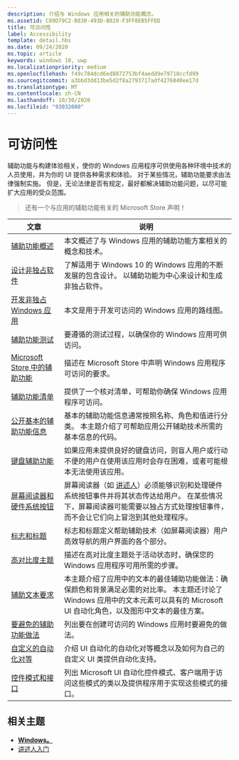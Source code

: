 ```yaml
---
description: 介绍与 Windows 应用相关的辅助功能概念。
ms.assetid: C89D79C2-B830-493D-B020-F3FF8EB5FFDD
title: 可访问性
label: Accessibility
template: detail.hbs
ms.date: 09/24/2020
ms.topic: article
keywords: windows 10, uwp
ms.localizationpriority: medium
ms.openlocfilehash: f49c784dcd6ed8872753bf4aedd9e79718ccfd99
ms.sourcegitcommit: a3bbd3dd13be5d2f8a2793717adf4276840ee17d
ms.translationtype: MT
ms.contentlocale: zh-CN
ms.lasthandoff: 10/30/2020
ms.locfileid: "93032600"
---
```

# <a name="accessibility"></a>可访问性  

辅助功能与构建体验相关，使你的 Windows 应用程序可供使用各种环境中技术的人员使用，并为你的 UI 提供各种需求和体验。 对于某些情况，辅助功能要求由法律强制实施。 但是，无论法律是否有规定，最好都解决辅助功能问题，以尽可能扩大应用的受众范围。

> 还有一个与应用的辅助功能有关的 Microsoft Store 声明！

| 文章 | 说明 |
|---------|-------------|
| [辅助功能概述](accessibility-overview.md) | 本文概述了与 Windows 应用的辅助功能方案相关的概念和技术。 |
| [设计非独占软件](designing-inclusive-software.md) | 了解适用于 Windows 10 的 Windows 应用的不断发展的包含设计。  以辅助功能为中心来设计和生成非独占软件。 |
| [开发非独占 Windows 应用](developing-inclusive-windows-apps.md) | 本文是用于开发可访问的 Windows 应用的路线图。 |
| [辅助功能测试](accessibility-testing.md) | 要遵循的测试过程，以确保你的 Windows 应用可供访问。 |
| [Microsoft Store 中的辅助功能](accessibility-in-the-store.md) | 描述在 Microsoft Store 中声明 Windows 应用程序可访问的要求。 |
| [辅助功能清单](accessibility-checklist.md) | 提供了一个核对清单，可帮助你确保 Windows 应用程序可访问。 |
| [公开基本的辅助功能信息](basic-accessibility-information.md) | 基本的辅助功能信息通常按照名称、角色和值进行分类。 本主题介绍了可帮助应用公开辅助技术所需的基本信息的代码。 |
| [键盘辅助功能](keyboard-accessibility.md) | 如果应用未提供良好的键盘访问，则盲人用户或行动不便的用户在使用该应用时会存在困难，或者可能根本无法使用该应用。 |
| [屏幕阅读器和硬件系统按钮](system-button-narration.md) | 屏幕阅读器（如 [讲述人](https://support.microsoft.com/en-us/help/22798/windows-10-complete-guide-to-narrator)）必须能够识别和处理硬件系统按钮事件并将其状态传达给用户。 在某些情况下，屏幕阅读器可能需要以独占方式处理按钮事件，而不会让它们向上冒泡到其他处理程序。 |
| [标志和标题](landmarks-and-headings.md) | 标志和标题定义帮助辅助技术（如屏幕阅读器）用户高效导航的用户界面的各个部分。 |
| [高对比度主题](high-contrast-themes.md) | 描述在高对比度主题处于活动状态时，确保您的 Windows 应用程序可用所需的步骤。 |
| [辅助文本要求](accessible-text-requirements.md) | 本主题介绍了应用中的文本的最佳辅助功能做法：确保颜色和背景满足必需的对比率。 本主题还讨论了 Windows 应用中的文本元素可以具有的 Microsoft UI 自动化角色，以及图形中文本的最佳方案。 |
| [要避免的辅助功能做法](practices-to-avoid.md) | 列出要在创建可访问的 Windows 应用时要避免的做法。 |
| [自定义的自动化对等](custom-automation-peers.md) | 介绍 UI 自动化的自动化对等概念以及如何为自己的自定义 UI 类提供自动化支持。 |
| [控件模式和接口](control-patterns-and-interfaces.md) | 列出 Microsoft UI 自动化控件模式、客户端用于访问这些模式的类以及提供程序用于实现这些模式的接口。 |

## <a name="related-topics"></a>相关主题  
* [**Windows。**](/uwp/api/Windows.UI.Xaml.Automation) 
* [讲述人入门](https://support.microsoft.com/help/22798/windows-10-complete-guide-to-narrator)

